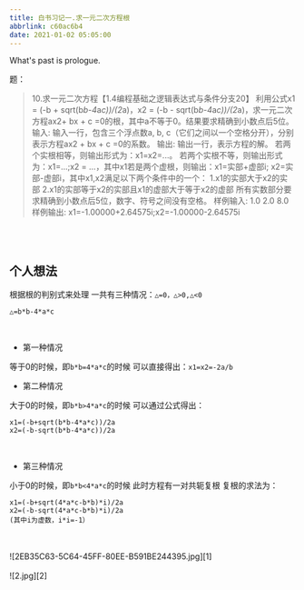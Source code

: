 ```yaml
---
title: 白书习记一.求一元二次方程根
abbrlink: c60ac6b4
date: 2021-01-02 05:05:00
---
```

What's past is prologue.

<!--more-->题：

> 10.求一元二次方程【1.4编程基础之逻辑表达式与条件分支20】
>     利用公式x1 = (-b + sqrt(b*b-4*a*c))/(2*a)，x2 = (-b - sqrt(b*b-4*a*c))/(2*a)，求一元二次方程ax2+ bx + c =0的根，其中a不等于0。结果要求精确到小数点后5位。
> 输入:
>     输入一行，包含三个浮点数a, b, c（它们之间以一个空格分开），分别表示方程ax2 + bx + c =0的系数。 输出:
>     输出一行，表示方程的解。
>     若两个实根相等，则输出形式为：x1=x2=...。
>     若两个实根不等，则输出形式为：x1=...;x2 = ...，其中x1若是两个虚根，则输出：x1=实部+虚部i; x2=实部-虚部i，其中x1,x2满足以下两个条件中的一个：
>     1.x1的实部大于x2的实部
>     2.x1的实部等于x2的实部且x1的虚部大于等于x2的虚部
>     所有实数部分要求精确到小数点后5位，数字、符号之间没有空格。 样例输入:
>     1.0 2.0 8.0 样例输出:
>     x1=-1.00000+2.64575i;x2=-1.00000-2.64575i

<br>
<br>

个人想法
----

根据根的判别式来处理
一共有三种情况：`△=0，△>0,△<0`

    △=b*b-4*a*c

<br>

 - 第一种情况

等于0的时候，即`b*b=4*a*c`的时候
可以直接得出：`x1=x2=-2a/b`
<br>

 - 第二种情况

大于0的时候，即`b*b>4*a*c`的时候
可以通过公式得出：

    x1=(-b+sqrt(b*b-4*a*c))/2a
    x2=(-b-sqrt(b*b-4*a*c))/2a

<br>

 - 第三种情况

小于0的时候，即`b*b<4*a*c`的时候
此时方程有一对共轭复根
复根的求法为：

    x1=(-b+sqrt(4*a*c-b*b)*i)/2a
    x2=(-b-sqrt(4*a*c-b*b)*i)/2a
    (其中i为虚数，i*i=-1）

<br>
<br>
![2EB35C63-5C64-45FF-80EE-B591BE244395.jpg][1]
<br>
<br>
![2.jpg][2]


[1]: https://nololi.com/usr/uploads/2021/01/3315034269.jpg
[2]: https://nololi.com/usr/uploads/2021/01/1038181762.jpg